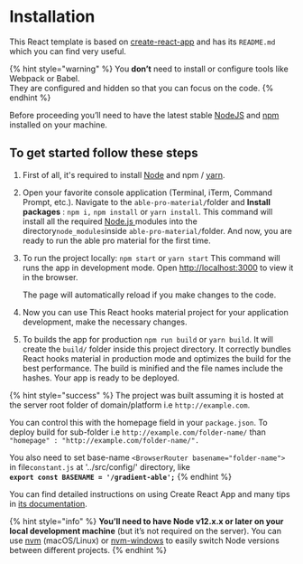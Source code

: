 # Installation

This React template is based on [create-react-app](https://github.com/facebook/create-react-app) and has its `README.md` which you can find very useful.

{% hint style="warning" %}
You **don’t** need to install or configure tools like Webpack or Babel.  
They are configured and hidden so that you can focus on the code.
{% endhint %}

Before proceeding you’ll need to have the latest stable [NodeJS](https://nodejs.org/en/) and [npm](https://www.npmjs.com/) installed on your machine.

## To get started follow these steps

1. First of all, it's required to install [Node](https://nodejs.org/en/) and npm / [yarn](https://yarnpkg.com/lang/en/).
2. Open your favorite console application \(Terminal, iTerm, Command Prompt, etc.\). Navigate to the `able-pro-material/`folder and **Install packages**  : `npm i,` `npm install` or `yarn install`. This command will install all the required [Node.js ](https://nodejs.org/en/)modules into the directory`node_modules`inside `able-pro-material/`folder. And now, you are ready to run the able pro material for the first time.
3. To run the project locally: `npm start` or `yarn start` This command will runs the app in development mode. Open [http://localhost:3000](http://localhost:3000/) to view it in the browser.

   The page will automatically reload if you make changes to the code.

4. Now you can use This React hooks material project for your application development, make the necessary changes.
5. To builds the app for production `npm run build` or `yarn build`. It will create the `build/` folder inside this project directory. It correctly bundles React hooks material in production mode and optimizes the build for the best performance. The build is minified and the file names include the hashes. Your app is ready to be deployed.

{% hint style="success" %}
The project was built assuming it is hosted at the server root folder of domain/platform i.e `http://example.com`.

You can control this with the homepage field in your `package.json`. To deploy build for sub-folder i.e `http://example.com/folder-name/` than `"homepage" : "http://example.com/folder-name/".`

You also need to set base-name `<BrowserRouter basename="folder-name">` in file`constant.js` at '../src/config/' directory, like  
**`export const BASENAME = '/gradient-able';`**
{% endhint %}

You can find detailed instructions on using Create React App and many tips in [its documentation](https://facebook.github.io/create-react-app/).

{% hint style="info" %}
**You’ll need to have Node v12.x.x or later on your local development machine** \(but it’s not required on the server\). You can use [nvm](https://github.com/creationix/nvm#installation) \(macOS/Linux\) or [nvm-windows](https://github.com/coreybutler/nvm-windows#node-version-manager-nvm-for-windows) to easily switch Node versions between different projects.
{% endhint %}

  


